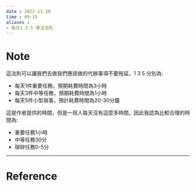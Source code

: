 ```yaml
---
date : 2022-11-20
time : 09:15
aliases :
- 每日1 3 5 專注法則
---
```

# Note
這法則可以讓我們去做我們應該做的代辦事項不要拖延，1 3 5 分別為:
- 每天1件重要任務，預期耗費時間為3小時
- 每天3件中等任務，預期耗費時間為1小時
- 每天5件小型瑣事，預計耗費時間為20-30分鐘

這是作者提供的時間，但是一班人每天沒有這麼多時間，因此我認為比較合理的時間為:
- 重要任務1小時
- 中等任務30分
- 瑣碎任務0-5分


---
# Reference

